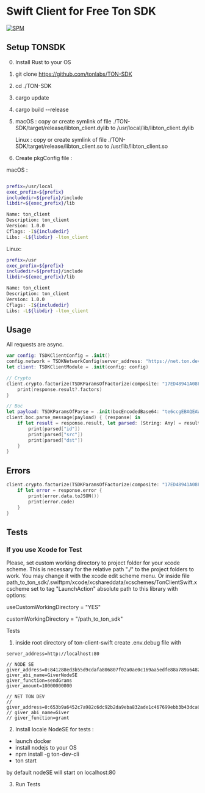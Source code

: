 # Swift Client for Free Ton SDK

[![SPM](https://img.shields.io/badge/swift-package%20manager-green)](https://swift.org/package-manager/)

## Setup TONSDK
0. Install Rust to your OS
1. git clone https://github.com/tonlabs/TON-SDK
2. cd ./TON-SDK
3. cargo update
4. cargo build --release
5. macOS :
    copy or create symlink of file ./TON-SDK/target/release/libton_client.dylib to /usr/local/lib/libton_client.dylib
    
    Linux :
    copy or create symlink of file ./TON-SDK/target/release/libton_client.so to /usr/lib/libton_client.so
6. Create pkgConfig file :
    
macOS :
    
```bash

prefix=/usr/local
exec_prefix=${prefix}
includedir=${prefix}/include
libdir=${exec_prefix}/lib

Name: ton_client
Description: ton_client
Version: 1.0.0
Cflags: -I${includedir}
Libs: -L${libdir} -lton_client

```
Linux:

```bash
prefix=/usr
exec_prefix=${prefix}
includedir=${prefix}/include
libdir=${exec_prefix}/lib

Name: ton_client
Description: ton_client
Version: 1.0.0
Cflags: -I${includedir}
Libs: -L${libdir} -lton_client
```


## Usage

All requests are async.

```swift
var config: TSDKClientConfig = .init()
config.network = TSDKNetworkConfig(server_address: "https://net.ton.dev")
let client: TSDKClientModule = .init(config: config)

// Crypto
client.crypto.factorize(TSDKParamsOfFactorize(composite: "17ED48941A08F981")) { (response) in
    print(response.result?.factors)
}

// Boc
let payload: TSDKParamsOfParse = .init(bocEncodedBase64: "te6ccgEBAQEAWAAAq2n+AAAAAAAAAAAAAAAAAAAAAAAAAAAAAAAAAAAAAAAAAAE/zMzMzMzMzMzMzMzMzMzMzMzMzMzMzMzMzMzMzMzMzMzSsG8DgAAAAAjuOu9NAL7BxYpA")
client.boc.parse_message(payload) { (response) in
    if let result = response.result, let parsed: [String: Any] = result.parsed.toDictionary() {
        print(parsed["id"])
        print(parsed["src"])
        print(parsed["dst"])
    }
}
```
## Errors

```swift
client.crypto.factorize(TSDKParamsOfFactorize(composite: "17ED48941A08F981")) { (response) in
    if let error = response.error {
        print(error.data.toJSON())
        print(error.code)
    }
}
```

## Tests
### If you use Xcode for Test

Please, set custom working directory to project folder for your xcode scheme. This is necessary for the relative path "./" to the project folders to work.
You may change it with the xcode edit scheme menu.
Or inside file path_to_ton_sdk/.swiftpm/xcode/xcshareddata/xcschemes/TonClientSwift.xcscheme
set to tag "LaunchAction" absolute path to this library with options:

useCustomWorkingDirectory = "YES"

customWorkingDirectory = "/path_to_ton_sdk"


Tests

1. inside root directory of ton-client-swift create .env.debug file with 

```
server_address=http://localhost:80

// NODE SE
giver_address=0:841288ed3b55d9cdafa806807f02a0ae0c169aa5edfe88a789a6482429756a94
giver_abi_name=GiverNodeSE
giver_function=sendGrams
giver_amount=10000000000

// NET TON DEV
// giver_address=0:653b9a6452c7a982c6dc92b2da9eba832ade1c467699ebb3b43dca6d77b780dd
// giver_abi_name=Giver
// giver_function=grant
```

2. Install locale NodeSE for tests :
- launch docker
- install nodejs to your OS
- npm install -g ton-dev-cli
- ton start

by default nodeSE will start on localhost:80

3. Run Tests
